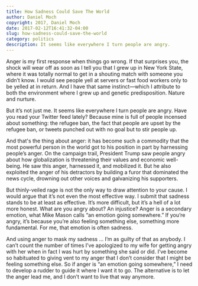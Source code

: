```yaml
---
title: How Sadness Could Save The World
author: Daniel Moch
copyright: 2017, Daniel Moch
date: 2017-02-12T16:41:32-04:00
slug: how-sadness-could-save-the-world
category: politics
description: It seems like everywhere I turn people are angry.
---
```

Anger is my first response when things go wrong. If that surprises you,
the shock will wear off as soon as I tell you that I grew up in New York
State, where it was totally normal to get in a shouting match with
someone you didn’t know. I would see people yell at servers or fast food
workers only to be yelled at in return. And I have that same
instinct—which I attribute to both the environment where I grew up and
genetic predisposition. Nature and nurture.

But it’s not just me. It seems like everywhere I turn people are angry.
Have you read your Twitter feed lately? Because mine is full of people
incensed about something: the refugee ban, the fact that people are
upset by the refugee ban, or tweets punched out with no goal but to stir
people up.

And that's the thing about anger: it has become such a commodity that
the most powerful person in the world got to his position in part by
harnessing people’s anger. On the campaign trail, President Trump saw
people angry about how globalization is threatening their values and
economic well-being. He saw this anger, harnessed it, and mobilized it.
But he also exploited the anger of his detractors by building a furor
that dominated the news cycle, drowning out other voices and galvanizing
his supporters.

But thinly-veiled rage is not the only way to draw attention to your
cause. I would argue that it’s not even the most effective way. I submit
that sadness stands to be at least as effective. It’s more difficult,
but it’s a hell of a lot more honest. What are you angry about? An
injustice? Anger is a secondary emotion, what Mike Mason calls “an
emotion going somewhere.” If you’re angry, it’s because you’re also
feeling something else, something more fundamental. For me, that emotion
is often sadness.

And using anger to mask my sadness … I’m as guilty of that as anybody. I
can’t count the number of times I’ve apologized to my wife for getting
angry with her when in fact I was hurt by something she said or did.
I’ve become so habituated to giving vent to my anger that I don’t
consider that I might be feeling something else. So if anger is “an
emotion going somewhere,” I need to develop a rudder to guide it where I
want it to go. The alternative is to let the anger lead me, and I don’t
want to live that way anymore.
